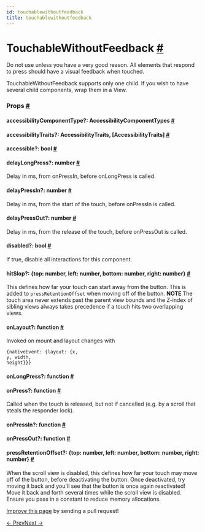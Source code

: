 ```yaml
---
id: touchablewithoutfeedback
title: touchablewithoutfeedback
---
```

<a id="content"></a><h1><a class="anchor" name="touchablewithoutfeedback"></a>TouchableWithoutFeedback <a class="hash-link" href="docs/touchablewithoutfeedback.html#touchablewithoutfeedback">#</a></h1><div><div><p>Do not use unless you have a very good reason. All elements that
respond to press should have a visual feedback when touched.</p><p>TouchableWithoutFeedback supports only one child.
If you wish to have several child components, wrap them in a View.</p></div><h3><a class="anchor" name="props"></a>Props <a class="hash-link" href="docs/touchablewithoutfeedback.html#props">#</a></h3><div class="props"><div class="prop"><h4 class="propTitle"><a class="anchor" name="accessibilitycomponenttype"></a>accessibilityComponentType?: <span class="propType">AccessibilityComponentTypes</span> <a class="hash-link" href="docs/touchablewithoutfeedback.html#accessibilitycomponenttype">#</a></h4></div><div class="prop"><h4 class="propTitle"><a class="anchor" name="accessibilitytraits"></a>accessibilityTraits?: <span class="propType"><span><span>AccessibilityTraits, </span><span>[AccessibilityTraits]</span></span></span> <a class="hash-link" href="docs/touchablewithoutfeedback.html#accessibilitytraits">#</a></h4></div><div class="prop"><h4 class="propTitle"><a class="anchor" name="accessible"></a>accessible?: <span class="propType">bool</span> <a class="hash-link" href="docs/touchablewithoutfeedback.html#accessible">#</a></h4></div><div class="prop"><h4 class="propTitle"><a class="anchor" name="delaylongpress"></a>delayLongPress?: <span class="propType">number</span> <a class="hash-link" href="docs/touchablewithoutfeedback.html#delaylongpress">#</a></h4><div><p>Delay in ms, from onPressIn, before onLongPress is called.</p></div></div><div class="prop"><h4 class="propTitle"><a class="anchor" name="delaypressin"></a>delayPressIn?: <span class="propType">number</span> <a class="hash-link" href="docs/touchablewithoutfeedback.html#delaypressin">#</a></h4><div><p>Delay in ms, from the start of the touch, before onPressIn is called.</p></div></div><div class="prop"><h4 class="propTitle"><a class="anchor" name="delaypressout"></a>delayPressOut?: <span class="propType">number</span> <a class="hash-link" href="docs/touchablewithoutfeedback.html#delaypressout">#</a></h4><div><p>Delay in ms, from the release of the touch, before onPressOut is called.</p></div></div><div class="prop"><h4 class="propTitle"><a class="anchor" name="disabled"></a>disabled?: <span class="propType">bool</span> <a class="hash-link" href="docs/touchablewithoutfeedback.html#disabled">#</a></h4><div><p>If true, disable all interactions for this component.</p></div></div><div class="prop"><h4 class="propTitle"><a class="anchor" name="hitslop"></a>hitSlop?: <span class="propType">{top: number, left: number, bottom: number, right: number}</span> <a class="hash-link" href="docs/touchablewithoutfeedback.html#hitslop">#</a></h4><div><p>This defines how far your touch can start away from the button. This is
added to <code>pressRetentionOffset</code> when moving off of the button.
<strong> NOTE </strong>
The touch area never extends past the parent view bounds and the Z-index
of sibling views always takes precedence if a touch hits two overlapping
views.</p></div></div><div class="prop"><h4 class="propTitle"><a class="anchor" name="onlayout"></a>onLayout?: <span class="propType">function</span> <a class="hash-link" href="docs/touchablewithoutfeedback.html#onlayout">#</a></h4><div><p>Invoked on mount and layout changes with</p><p>  <code>{nativeEvent: {layout: {x, y, width, height}}}</code></p></div></div><div class="prop"><h4 class="propTitle"><a class="anchor" name="onlongpress"></a>onLongPress?: <span class="propType">function</span> <a class="hash-link" href="docs/touchablewithoutfeedback.html#onlongpress">#</a></h4></div><div class="prop"><h4 class="propTitle"><a class="anchor" name="onpress"></a>onPress?: <span class="propType">function</span> <a class="hash-link" href="docs/touchablewithoutfeedback.html#onpress">#</a></h4><div><p>Called when the touch is released, but not if cancelled (e.g. by a scroll
that steals the responder lock).</p></div></div><div class="prop"><h4 class="propTitle"><a class="anchor" name="onpressin"></a>onPressIn?: <span class="propType">function</span> <a class="hash-link" href="docs/touchablewithoutfeedback.html#onpressin">#</a></h4></div><div class="prop"><h4 class="propTitle"><a class="anchor" name="onpressout"></a>onPressOut?: <span class="propType">function</span> <a class="hash-link" href="docs/touchablewithoutfeedback.html#onpressout">#</a></h4></div><div class="prop"><h4 class="propTitle"><a class="anchor" name="pressretentionoffset"></a>pressRetentionOffset?: <span class="propType">{top: number, left: number, bottom: number, right: number}</span> <a class="hash-link" href="docs/touchablewithoutfeedback.html#pressretentionoffset">#</a></h4><div><p>When the scroll view is disabled, this defines how far your touch may
move off of the button, before deactivating the button. Once deactivated,
try moving it back and you'll see that the button is once again
reactivated! Move it back and forth several times while the scroll view
is disabled. Ensure you pass in a constant to reduce memory allocations.</p></div></div></div></div><p class="edit-page-block"><a target="_blank" href="https://github.com/facebook/react-native/blob/master/Libraries/Components/Touchable/TouchableWithoutFeedback.js">Improve this page</a> by sending a pull request!</p><div class="docs-prevnext"><a class="docs-prev" href="docs/touchableopacity.html#content">← Prev</a><a class="docs-next" href="docs/view.html#content">Next →</a></div>